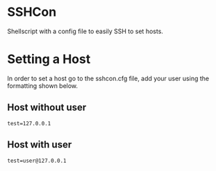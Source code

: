 # SSHCon

Shellscript with a config file to easily SSH to set hosts.

# Setting a Host
In order to set a host go to the sshcon.cfg file, add your user using the formatting shown below.

## Host without user
```
test=127.0.0.1
```
## Host with user
```
test=user@127.0.0.1
```

